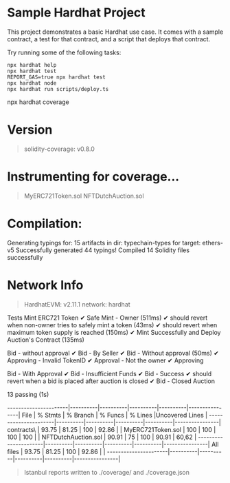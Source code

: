 # Sample Hardhat Project

This project demonstrates a basic Hardhat use case. It comes with a sample contract, a test for that contract, and a script that deploys that contract.

Try running some of the following tasks:

```shell
npx hardhat help
npx hardhat test
REPORT_GAS=true npx hardhat test
npx hardhat node
npx hardhat run scripts/deploy.ts
```

npx hardhat coverage

Version
=======
> solidity-coverage: v0.8.0

Instrumenting for coverage...
=============================

> MyERC721Token.sol
> NFTDutchAuction.sol

Compilation:
============

Generating typings for: 15 artifacts in dir: typechain-types for target: ethers-v5
Successfully generated 44 typings!
Compiled 14 Solidity files successfully

Network Info
============
> HardhatEVM: v2.11.1
> network:    hardhat



  Tests
    Mint ERC721 Token
      ✔ Safe Mint - Owner (511ms)
      ✔ should revert when non-owner tries to safely mint a token (43ms)
      ✔ should revert when maximum token supply is reached (150ms)
      ✔ Mint Successfully and Deploy Auction's Contract (135ms)

  Bid - without approval
    ✔ Bid - By Seller
    ✔ Bid - Without approval (50ms)
    ✔ Approving - Invalid TokenID
    ✔ Approval - Not the owner
    ✔ Approving

  Bid - With Approval
    ✔ Bid - Insufficient Funds
    ✔ Bid - Success
    ✔ should revert when a bid is placed after auction is closed
    ✔ Bid - Closed Auction


  13 passing (1s)

----------------------|----------|----------|----------|----------|----------------|
File                  |  % Stmts | % Branch |  % Funcs |  % Lines |Uncovered Lines |
----------------------|----------|----------|----------|----------|----------------|
 contracts\           |    93.75 |    81.25 |      100 |    92.86 |                |
  MyERC721Token.sol   |      100 |      100 |      100 |      100 |                |
  NFTDutchAuction.sol |    90.91 |       75 |      100 |    90.91 |          60,62 |
----------------------|----------|----------|----------|----------|----------------|
All files             |    93.75 |    81.25 |      100 |    92.86 |                |
----------------------|----------|----------|----------|----------|----------------|

> Istanbul reports written to ./coverage/ and ./coverage.json